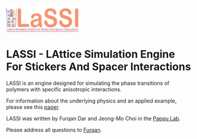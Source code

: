 <img src="https://github.com/FurqanDar/LASSI_GIT/blob/master/docs/_imgs/LaSSI_Logo.png" alt="LaSSI" style="width:200px;"/>

LASSI - LAttice Simulation Engine For Stickers And Spacer Interactions
==========================================================================

LASSI is an engine designed for simulating the phase transitions
of polymers with specific anisotropic interactions.

For information about the underlying physics and an applied example, please see this 
[paper](https://doi.org/10.1371/journal.pcbi.1007028).

LASSI was written by Furqan Dar and Jeong-Mo Choi in the [Pappu Lab](http://pappulab.wustl.edu/).

Please address all questions to [Furqan](http://pappulab.wustl.edu/people.html#grads). 